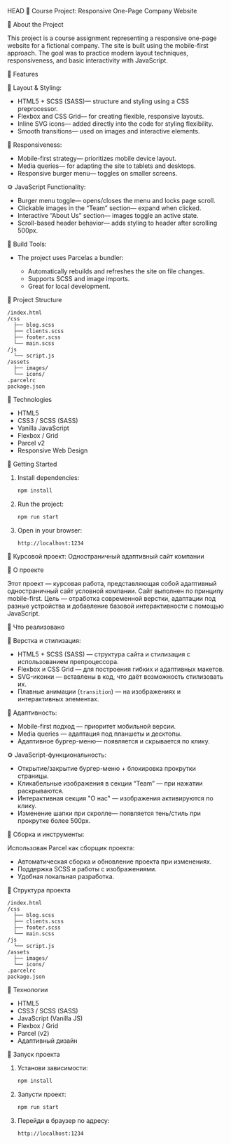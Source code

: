 HEAD
💼 Course Project: Responsive One-Page Company Website

📝 About the Project

This project is a course assignment representing a responsive one-page website for a fictional company. The site is built using the mobile-first approach. The goal was to practice modern layout techniques, responsiveness, and basic interactivity with JavaScript.

🧠 Features

🎨 Layout & Styling:

* HTML5 + SCSS (SASS)— structure and styling using a CSS preprocessor.
* Flexbox and CSS Grid— for creating flexible, responsive layouts.
* Inline SVG icons— added directly into the code for styling flexibility.
* Smooth transitions— used on images and interactive elements.

 📱 Responsiveness:

* Mobile-first strategy— prioritizes mobile device layout.
* Media queries— for adapting the site to tablets and desktops.
* Responsive burger menu— toggles on smaller screens.

 ⚙️ JavaScript Functionality:

* Burger menu toggle— opens/closes the menu and locks page scroll.
* Clickable images in the “Team” section— expand when clicked.
* Interactive “About Us” section— images toggle an active state.
* Scroll-based header behavior— adds styling to header after scrolling 500px.

 🧱 Build Tools:

* The project uses Parcelas a bundler:

  * Automatically rebuilds and refreshes the site on file changes.
  * Supports SCSS and image imports.
  * Great for local development.

 📂 Project Structure

```
/index.html
/css
  ├── blog.scss
  ├── clients.scss
  ├── footer.scss
  └── main.scss
/js
  └── script.js
/assets
  ├── images/
  └── icons/
.parcelrc
package.json
```

 🧰 Technologies

* HTML5
* CSS3 / SCSS (SASS)
* Vanilla JavaScript
* Flexbox / Grid
* Parcel v2
* Responsive Web Design

 🚀 Getting Started

1. Install dependencies:

   ```bash
   npm install
   ```

2. Run the project:

   ```bash
   npm run start
   ```

3. Open in your browser:

   ```
   http://localhost:1234
   ```









💼 Курсовой проект: Одностраничный адаптивный сайт компании

 📝 О проекте

Этот проект — курсовая работа, представляющая собой адаптивный одностраничный сайт условной компании. Сайт выполнен по принципу mobile-first. Цель — отработка современной верстки, адаптации под разные устройства и добавление базовой интерактивности с помощью JavaScript.

 🧠 Что реализовано

🎨 Верстка и стилизация:

* HTML5 + SCSS (SASS) — структура сайта и стилизация с использованием препроцессора.
* Flexbox и CSS Grid — для построения гибких и адаптивных макетов.
* SVG-иконки — вставлены в код, что даёт возможность стилизовать их.
* Плавные анимации (`transition`) — на изображениях и интерактивных элементах.
 
 📱 Адаптивность:

* Mobile-first подход — приоритет мобильной версии.
* Media queries — адаптация под планшеты и десктопы.
* Адаптивное бургер-меню— появляется и скрывается по клику.

⚙️ JavaScript-функциональность:

* Открытие/закрытие бургер-меню + блокировка прокрутки страницы.
* Кликабельные изображения в секции “Team” — при нажатии раскрываются.
* Интерактивная секция "О нас" — изображения активируются по клику.
* Изменение шапки при скролле— появляется тень/стиль при прокрутке более 500px.

🧱 Сборка и инструменты:

 Использован Parcel как сборщик проекта:

  * Автоматическая сборка и обновление проекта при изменениях.
  * Поддержка SCSS и работы с изображениями.
  * Удобная локальная разработка.
    
 📂 Структура проекта

```
/index.html
/css
  ├── blog.scss
  ├── clients.scss
  ├── footer.scss
  └── main.scss
/js
  └── script.js
/assets
  ├── images/
  └── icons/
.parcelrc
package.json
```

🧰 Технологии

* HTML5
* CSS3 / SCSS (SASS)
* JavaScript (Vanilla JS)
* Flexbox / Grid
* Parcel (v2)
* Адаптивный дизайн

🚀 Запуск проекта

1. Установи зависимости:

   ```bash
   npm install
   ```

2. Запусти проект:

   ```bash
   npm run start
   ```

3. Перейди в браузер по адресу:

   ```
   http://localhost:1234
   ```
